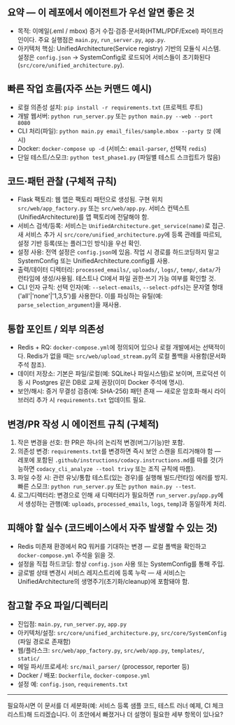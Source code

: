## 요약 — 이 레포에서 에이전트가 우선 알면 좋은 것

- 목적: 이메일(.eml / mbox) 증거 수집·검증·문서화(HTML/PDF/Excel) 파이프라인이다. 주요 실행점은 `main.py`, `run_server.py`, `app.py`.
- 아키텍처 핵심: UnifiedArchitecture(Service registry) 기반의 모듈식 시스템. 설정은 `config.json` → SystemConfig로 로드되어 서비스들이 초기화된다 (`src/core/unified_architecture.py`).

## 빠른 작업 흐름(자주 쓰는 커맨드 예시)

- 로컬 의존성 설치: `pip install -r requirements.txt` (프로젝트 루트)
- 개발 웹서버: `python run_server.py` 또는 `python main.py --web --port 8080`
- CLI 처리(파일): `python main.py email_files/sample.mbox --party 앉` (예시)
- Docker: `docker-compose up -d` (서비스: `email-parser`, 선택적 `redis`)
- 단일 테스트/스모크: `python test_phase1.py` (파일별 테스트 스크립트가 많음)

## 코드·패턴 관찰 (구체적 규칙)

- Flask 팩토리: 웹 앱은 팩토리 패턴으로 생성됨. 구현 위치 `src/web/app_factory.py` 또는 `src/web/app.py`. 서비스 컨텍스트(UnifiedArchitecture)를 앱 팩토리에 전달해야 함.
- 서비스 검색/등록: 서비스는 `UnifiedArchitecture.get_service(name)`로 접근. 새 서비스 추가 시 `src/core/unified_architecture.py`에 등록 관례를 따르되, 설정 기반 등록(또는 플러그인 방식)을 우선 확인.
- 설정 사용: 전역 설정은 `config.json`에 있음. 작업 시 경로를 하드코딩하지 말고 SystemConfig 또는 UnifiedArchitecture.config를 사용.
- 출력/데이터 디렉터리: `processed_emails/`, `uploads/`, `logs/`, `temp/`, `data/`가 런타임에 생성/사용됨. 테스트나 CI에서 파일 권한·쓰기 가능 여부를 확인할 것.
- CLI 인자 규칙: 선택 인자(예: `--select-emails`, `--select-pdfs`)는 문자열 형태('all'|'none'|'1,3,5')를 사용한다. 이를 파싱하는 유틸(예: `parse_selection_argument`)을 재사용.

## 통합 포인트 / 외부 의존성

- Redis + RQ: `docker-compose.yml`에 정의되어 있으나 로컬 개발에서는 선택적이다. Redis가 없을 때는 `src/web/upload_stream.py`의 로컬 폴백을 사용함(문서화 주석 참조).
- 데이터 저장소: 기본은 파일/로컬(예: SQLite나 파일시스템)로 보이며, 프로덕션 이동 시 Postgres 같은 DB로 교체 권장(이미 Docker 주석에 명시).
- 보안/해시: 증거 무결성 검증(예: SHA-256) 패턴 존재 — 새로운 암호화·해시 라이브러리 추가 시 `requirements.txt` 업데이트 필요.

## 변경/PR 작성 시 에이전트 규칙 (구체적)

1. 작은 변경을 선호: 한 PR은 하나의 논리적 변경(버그/기능)만 포함.
2. 의존성 변경: `requirements.txt`를 변경하면 즉시 보안 스캔을 트리거해야 함 — 레포에 포함된 `.github/instructions/codacy.instructions.md`를 따를 것(가능하면 `codacy_cli_analyze --tool trivy` 또는 조직 규칙에 따름).
3. 파일 수정 시: 관련 유닛/통합 테스트(있는 경우)를 실행해 빌드/런타임 에러를 방지. 빠른 스모크: `python run_server.py` 또는 `python main.py --test`.
4. 로그/디렉터리: 변경으로 인해 새 디렉터리가 필요하면 `run_server.py`/`app.py`에서 생성하는 관행(예: `uploads`, `processed_emails`, `logs`, `temp`)과 동일하게 처리.

## 피해야 할 실수 (코드베이스에서 자주 발생할 수 있는 것)

- Redis 미존재 환경에서 RQ 워커를 기대하는 변경 — 로컬 폴백을 확인하고 `docker-compose.yml` 주석을 읽을 것.
- 설정을 직접 하드코딩: 항상 `config.json` 사용 또는 SystemConfig를 통해 주입.
- 글로벌 상태 변경시 서비스 레지스트리에 등록 누락 — 새 서비스는 UnifiedArchitecture의 생명주기(초기화/cleanup)에 포함돼야 함.

## 참고할 주요 파일/디렉터리

- 진입점: `main.py`, `run_server.py`, `app.py`
- 아키텍처/설정: `src/core/unified_architecture.py`, `src/core/SystemConfig` (파일 경로로 존재함)
- 웹/플라스크: `src/web/app_factory.py`, `src/web/app.py`, `templates/`, `static/`
- 메일 파서/프로세서: `src/mail_parser/` (processor, reporter 등)
- Docker / 배포: `Dockerfile`, `docker-compose.yml`
- 설정 예: `config.json`, `requirements.txt`

---

필요하시면 이 문서를 더 세분화(예: 서비스 등록 샘플 코드, 테스트 러너 예제, CI 체크리스트)해 드리겠습니다. 이 초안에서 빠졌거나 더 설명이 필요한 세부 항목이 있나요?
